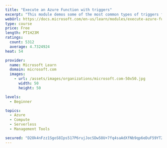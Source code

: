 ```yaml
---
title: "Execute an Azure Function with triggers"
excerpt: "This module demos some of the most common types of triggers for executing Azure Functions and how to configure them to execute your logic."
webUrl: https://docs.microsoft.com/en-us/learn/modules/execute-azure-function-with-triggers/
type: course
price: Free
length: PT1H23M
ratings:
  count: 5312
  average: 4.7324924
heat: 54

provider:
  name: Microsoft Learn
  domain: microsoft.com
  images:
    - url: /assets/images/organizations/microsoft.com-50x50.jpg
      width: 50
      height: 50

levels:
  - Beginner

topics:
  - Azure
  - Compute
  - Serverless
  - Management Tools

secured: "D2Ok4nFzz1SgoS8Ips517P6rujJocSDw58U+7fq4saAdXfNb9qp6eDuF59YT2D1eRAo6u/Dz4r9wKmyh8+zxAR9zl6idJOu70awRk3CUTPAapcbeuXhm3rCrDqaZRAKR3mcHxQX1Nr9pMDayH+ZmeEBE/DCEEAuM4aF6MpmguCwdKKM0Y2PnpJlSHJA9nkxsdw5aqfP/zdElCXkhRsunGUqHWVXsn7rpbSYz6GN/VgeSwnPDkNBqhdK97FsvefXL2Q1hlHliXzcqowCkOtrXFNz2CwoAdbWPRPCCdy/CDEQ8lCATqos617xX6KiwOUVptPh23cWxLs9Gocc+E08l0Xe2SlcHLneFxV7RV9AV3pI5FmkEuGktoF6d0XNEoPSuKB24ChkmlcLATPhiPXaWrF33uvA6SAhDctMpg7AFNPw=;JDir8Tkpfh00Qk727/OESg=="
---
```


